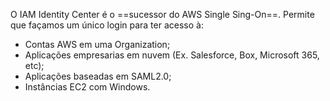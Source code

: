 O IAM Identity Center é o ==sucessor do AWS Single Sing-On==. Permite que façamos um único login para ter acesso à:

- Contas AWS em uma Organization;
- Aplicações empresarias em nuvem (Ex. Salesforce, Box, Microsoft 365, etc);
- Aplicações baseadas em SAML2.0;
- Instâncias EC2 com Windows.